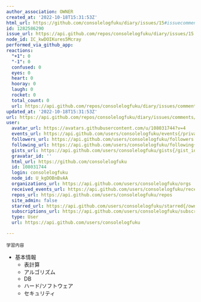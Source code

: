 ```yaml
---
author_association: OWNER
created_at: '2022-10-18T15:31:53Z'
html_url: https://github.com/consolelogfuku/diary/issues/15#issuecomment-1282586290
id: 1282586290
issue_url: https://api.github.com/repos/consolelogfuku/diary/issues/15
node_id: IC_kwDOIKures5Mcray
performed_via_github_app: 
reactions:
  "+1": 0
  "-1": 0
  confused: 0
  eyes: 0
  heart: 0
  hooray: 0
  laugh: 0
  rocket: 0
  total_count: 0
  url: https://api.github.com/repos/consolelogfuku/diary/issues/comments/1282586290/reactions
updated_at: '2022-10-18T15:31:53Z'
url: https://api.github.com/repos/consolelogfuku/diary/issues/comments/1282586290
user:
  avatar_url: https://avatars.githubusercontent.com/u/108031744?v=4
  events_url: https://api.github.com/users/consolelogfuku/events{/privacy}
  followers_url: https://api.github.com/users/consolelogfuku/followers
  following_url: https://api.github.com/users/consolelogfuku/following{/other_user}
  gists_url: https://api.github.com/users/consolelogfuku/gists{/gist_id}
  gravatar_id: ''
  html_url: https://github.com/consolelogfuku
  id: 108031744
  login: consolelogfuku
  node_id: U_kgDOBnBvAA
  organizations_url: https://api.github.com/users/consolelogfuku/orgs
  received_events_url: https://api.github.com/users/consolelogfuku/received_events
  repos_url: https://api.github.com/users/consolelogfuku/repos
  site_admin: false
  starred_url: https://api.github.com/users/consolelogfuku/starred{/owner}{/repo}
  subscriptions_url: https://api.github.com/users/consolelogfuku/subscriptions
  type: User
  url: https://api.github.com/users/consolelogfuku

---
```

`学習内容`
- 基本情報
  - 表計算
  - アルゴリズム
  - DB
  - ハード/ソフトウェア
  - セキュリティ
